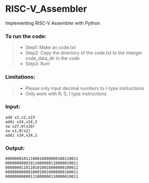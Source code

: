 # RISC-V_Assembler

Implementing RISC-V Assembler with Python

### To run the code:

>* Step1: Make an code.txt
>* Step2: Copy the directory of the code.txt to the interger code_data_dir in the code
>* Step3: Run!

### Limitations:

>* Please only input decimal numbers to I-type instructions
>* Only work with R, S, I type instructions

### Input:

    add x2,x2,x23
    addi x24,x24,2
    sw x27,0(x10)
    sw x1,0(x2)
    addi x24,x24,1
    
### Output:
    
    00000001011100010000000100110011
    00000000001011000000110000010011
    00000001101101010010000000100011
    00000000000100010010000000100011
    00000000000111000000110000010011
